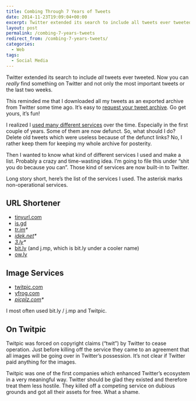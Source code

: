 ```yaml
---
title: Combing Through 7 Years of Tweets
date: 2014-11-23T19:09:04+00:00
excerpt: Twitter extended its search to include all tweets ever tweeted and not only old tweets from the last two weeks.
layout: post
permalink: /combing-7-years-tweets
redirect_from: /combing-7-years-tweets/
categories:
  - Web
tags:
  - Social Media
---
```

Twitter extended its search to include _all_ tweets ever tweeted. Now you can _really_ find something on Twitter and not only the most important tweets or the last two weeks.

This reminded me that I downloaded all my tweets as an exported archive from Twitter some time ago. It’s easy to [request your tweet archive](https://twitter.com/settings/account). Go get yours, it’s fun!

I realized I [used many different services](https://twitter.com/search?q=from%3Acoffeemick%20twitpic) over the time. Especially in the first couple of years. Some of them are now defunct. So, what should I do? Delete old tweets which were useless because of the defunct links? No, I rather keep them for keeping my whole archive for posterity.

Then I wanted to know what kind of different services I used and make a list. Probably a crazy and time-wasting idea. I’m going to file this under “shit you do because you can”. Those kind of services are now built-in to Twitter.

Long story short, here’s the list of the services I used. The asterisk marks non-operational services.

## URL Shortener

  * [tinyurl.com](http://tinyurl.com/)
  * [is.gd](https://is.gd/)
  * _[tr.im](https://tr.im/)*_
  * _[idek.net](http://idek.net/)*_
  * _[3.ly](http://3.ly/)*_
  * [bit.ly](https://bitly.com/) (and j.mp, which is bit.ly under a cooler name)
  * [ow.ly](http://ow.ly/url/shorten-url)

## Image Services

  * [twitpic.com](http://twitpic.com/)
  * [yfrog.com](http://yfrog.com/)
  * _[picplz.com](https://web.archive.org/web/20120809064740/http://picplz.com/)*_

I most often used bit.ly / j.mp and Twitpic.

## On Twitpic

Twitpic was forced on copyright claims (“twit”) by Twitter to cease operation. Just before killing off the service they came to an agreement that all images will be going over in Twitter’s possession. It’s not clear if Twitter paid anything for the images.

Twitpic was one of the first companies which enhanced Twitter’s ecosystem in a very meaningful way. Twitter should be glad they existed and therefore treat them less hostile. They killed off a competing service on dubious grounds and got all their assets for free. What a shame.